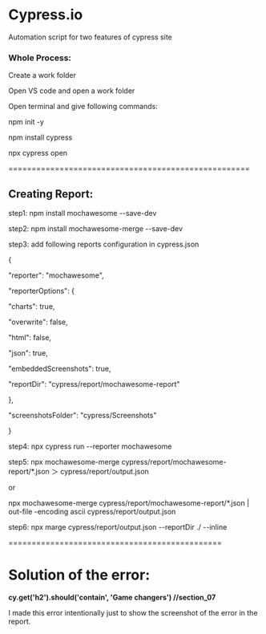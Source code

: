 # Cypress.io
Automation script for two features of cypress site

### Whole Process:

Create a work folder 

Open VS code and open a work folder

Open terminal and give following commands:

npm init -y
	
npm install cypress
	
npx cypress open

====================================================

## Creating Report:

step1:  npm install mochawesome --save-dev

step2:  npm install mochawesome-merge --save-dev

step3: add following reports configuration in cypress.json

{ 

"reporter": "mochawesome",

 "reporterOptions": {
 
   "charts": true,
   
   "overwrite": false,
   
   "html": false,
   
   "json": true,
   
   "embeddedScreenshots": true,
   
   "reportDir": "cypress/report/mochawesome-report"
   
 },
 
  "screenshotsFolder": "cypress/Screenshots"
  
}

step4:  npx cypress run --reporter mochawesome

step5:  npx mochawesome-merge cypress/report/mochawesome-report/*.json ＞ cypress/report/output.json

or
	
npx mochawesome-merge cypress/report/mochawesome-report/*.json | out-file -encoding ascii cypress/report/output.json
	
step6:  npx marge cypress/report/output.json --reportDir ./ --inline

==============================================

# Solution of the error:

**cy.get('h2').should('contain', 'Game changers') //section_07**

I made this error intentionally just to show the screenshot of the error in the report.
